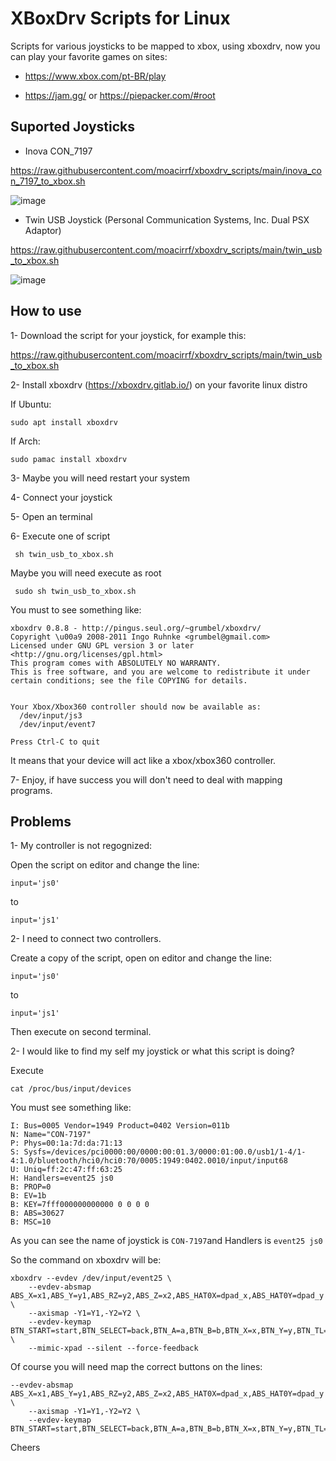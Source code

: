 # XBoxDrv Scripts for Linux

Scripts for various joysticks to be mapped to xbox, using xboxdrv, now you can play your favorite games on sites:
- https://www.xbox.com/pt-BR/play

- https://jam.gg/ or https://piepacker.com/#root

## Suported Joysticks
- Inova CON_7197

https://raw.githubusercontent.com/moacirrf/xboxdrv_scripts/main/inova_con_7197_to_xbox.sh

![image](https://user-images.githubusercontent.com/950706/177052370-91d2686b-e7ca-476f-bd7e-5952c1e0fcc1.png)

- Twin USB Joystick (Personal Communication Systems, Inc. Dual PSX Adaptor)

https://raw.githubusercontent.com/moacirrf/xboxdrv_scripts/main/twin_usb_to_xbox.sh

![image](https://user-images.githubusercontent.com/950706/177052321-36c80abd-451e-404a-b6d2-d8416c40dac1.png)


## How to use
  1- Download the script for your joystick, for example this:

  https://raw.githubusercontent.com/moacirrf/xboxdrv_scripts/main/twin_usb_to_xbox.sh

  2- Install xboxdrv (https://xboxdrv.gitlab.io/) on your favorite linux distro

  If Ubuntu:

  ```sudo apt install xboxdrv```

  If Arch:

  ```sudo pamac install xboxdrv```

  3- Maybe you will need restart your system
  
  4- Connect your joystick

  5- Open an terminal

  6- Execute one of script

 ``` sh twin_usb_to_xbox.sh```
 
 Maybe you will need execute as root
 
 ``` sudo sh twin_usb_to_xbox.sh```
 
  You must to see something like:
```
xboxdrv 0.8.8 - http://pingus.seul.org/~grumbel/xboxdrv/ 
Copyright \u00a9 2008-2011 Ingo Ruhnke <grumbel@gmail.com> 
Licensed under GNU GPL version 3 or later <http://gnu.org/licenses/gpl.html> 
This program comes with ABSOLUTELY NO WARRANTY. 
This is free software, and you are welcome to redistribute it under certain conditions; see the file COPYING for details. 


Your Xbox/Xbox360 controller should now be available as:
  /dev/input/js3
  /dev/input/event7

Press Ctrl-C to quit
```
It means that your device will act like a xbox/xbox360 controller.

  7- Enjoy, if have success you will don't need to deal with mapping programs.


## Problems
1- My controller is not regognized:

Open the script on editor and change the line:

```input='js0'```

to 

``` input='js1' ```

2- I need to connect two controllers.

Create a copy of the script, open on editor and change the line:

``` input='js0' ```

to 

``` input='js1' ```

Then execute on second terminal.

2- I would like to find my self my joystick or what this script is doing?

Execute 

``` cat /proc/bus/input/devices ```

You must see something like:

```I: Bus=0003 Vendor=045e Product=028e Version=0110
I: Bus=0005 Vendor=1949 Product=0402 Version=011b
N: Name="CON-7197"
P: Phys=00:1a:7d:da:71:13
S: Sysfs=/devices/pci0000:00/0000:00:01.3/0000:01:00.0/usb1/1-4/1-4:1.0/bluetooth/hci0/hci0:70/0005:1949:0402.0010/input/input68
U: Uniq=ff:2c:47:ff:63:25
H: Handlers=event25 js0 
B: PROP=0
B: EV=1b
B: KEY=7fff000000000000 0 0 0 0
B: ABS=30627
B: MSC=10
```
As you can see the name of joystick is ```CON-7197```and 
Handlers is ```event25 js0```

So the command on xboxdrv will be:
```
xboxdrv --evdev /dev/input/event25 \
    --evdev-absmap ABS_X=x1,ABS_Y=y1,ABS_RZ=y2,ABS_Z=x2,ABS_HAT0X=dpad_x,ABS_HAT0Y=dpad_y \
    --axismap -Y1=Y1,-Y2=Y2 \
    --evdev-keymap BTN_START=start,BTN_SELECT=back,BTN_A=a,BTN_B=b,BTN_X=x,BTN_Y=y,BTN_TL=lb,BTN_TR=rb,BTN_TL2=lt,BTN_TR2=rt,BTN_THUMBL=tl,BTN_THUMBR=tr \
    --mimic-xpad --silent --force-feedback
```

Of course you will need map the correct buttons on the lines:
```
--evdev-absmap ABS_X=x1,ABS_Y=y1,ABS_RZ=y2,ABS_Z=x2,ABS_HAT0X=dpad_x,ABS_HAT0Y=dpad_y \
    --axismap -Y1=Y1,-Y2=Y2 \
    --evdev-keymap BTN_START=start,BTN_SELECT=back,BTN_A=a,BTN_B=b,BTN_X=x,BTN_Y=y,BTN_TL=lb,BTN_TR=rb,BTN_TL2=lt,BTN_TR2=rt,BTN_THUMBL=tl,BTN_THUMBR=tr
```

Cheers
